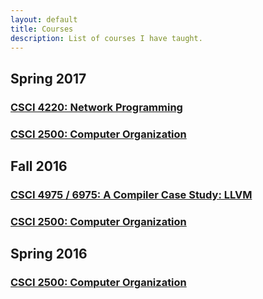 ```yaml
---
layout: default
title: Courses
description: List of courses I have taught.
---
```


## Spring 2017
### [CSCI 4220: Network Programming](rpi-csci-4220-2017-spring.html)
### [CSCI 2500: Computer Organization](rpi-csci-2500-2017-spring.html)
## Fall 2016
### [CSCI 4975 / 6975: A Compiler Case Study: LLVM](rpi-csci-4975-2016-fall.html)
### [CSCI 2500: Computer Organization](rpi-csci-2500-2016-fall.html)
## Spring 2016
### [CSCI 2500: Computer Organization](rpi-csci-2500-2016-spring.html)
